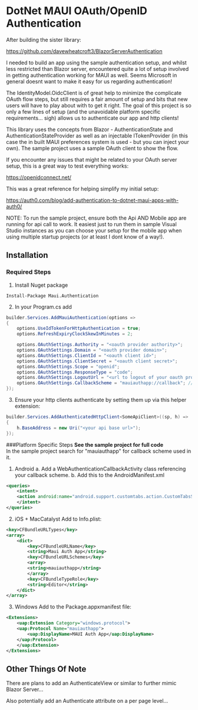 # DotNet MAUI OAuth/OpenID Authentication
After building the sister library:

https://github.com/davewheatcroft3/BlazorServerAuthentication

I needed to build an app using the sample authentication setup, and whilst less restricted than Blazor server, encountered quite a lot of setup involved in getting authentication working for MAUI as well.
Seems Microsoft in general doesnt want to make it easy for us regarding authentication!

The IdentityModel.OidcClient is of great help to minimize the complicate OAuth flow steps, but still requires a fair amount of setup and bits that new users will have to play about with to get it right. The goal of this project is so only a few lines of setup (and the unavoidable platform specific requirements... sigh) allows us to authenticate our app and http clients!

This library uses the concepts from Blazor - AuthenticationState and AuthenticationStateProvider as well as an injectable ITokenProvider (in this case the in built MAUI preferences system is used - but you can inject your own). The sample project uses a sample OAuth client to show the flow.

If you encounter any issues that might be related to your OAuth server setup, this is a great way to test everything works:

https://openidconnect.net/

This was a great reference for helping simplify my initial setup:

https://auth0.com/blog/add-authentication-to-dotnet-maui-apps-with-auth0/

NOTE: To run the sample project, ensure both the Api AND Mobile app are running for api call to work. It easiest just to run them in sample Visual Studio instances as you can choose your setup for the mobile app when using multiple startup projects (or at least I dont know of a way!).

## Installation

### Required Steps
1. Install Nuget package
```
Install-Package Maui.Authentication
```

2. In your Program.cs add
```cs
builder.Services.AddMauiAuthentication(options =>
{
    options.UseIdTokenForHttpAuthentication = true;
    options.RefreshExpiryClockSkewInMinutes = 2;

    options.OAuthSettings.Authority = "<oauth provider authority>";
    options.OAuthSettings.Domain = "<oauth provider domain>";
    options.OAuthSettings.ClientId = "<oauth client id>";
    options.OAuthSettings.ClientSecret = "<oauth client secret>";
    options.OAuthSettings.Scope = "openid";
    options.OAuthSettings.ResponseType = "code";
    options.OAuthSettings.LogoutUrl = "<url to logout of your oauth provider>";
    options.OAuthSettings.CallbackScheme = "mauiauthapp://callback"; // Your callback uri for your app
});
```

3. Ensure your http clients authenticate by setting them up via this helper extension:
```cs
builder.Services.AddAuthenticatedHttpClient<SomeApiClient>((sp, h) =>
{
    h.BaseAddress = new Uri("<your api base url>");
});
```

###Platform Specific Steps
**See the sample project for full code**<br/>
In the sample project search for "mauiauthapp" for callback scheme used in it.<br/>

1. Android
a. Add a WebAuthenticationCallbackActivity class referencing your callback scheme.
b. Add this to the AndroidManifest.xml
```xml
<queries>
    <intent>
    <action android:name="android.support.customtabs.action.CustomTabsService" />
    </intent>
</queries>
```

2. iOS + MacCatalyst
Add to Info.plist:
```xml
<key>CFBundleURLTypes</key>
<array>
    <dict>
        <key>CFBundleURLName</key>
        <string>Maui Auth App</string>
        <key>CFBundleURLSchemes</key>
        <array>
        <string>mauiauthapp</string>
        </array>
        <key>CFBundleTypeRole</key>
        <string>Editor</string>
    </dict>
</array>
```

3. Windows
Add to the Package.appxmanifest file:
```xml
<Extensions>
    <uap:Extension Category="windows.protocol">
    <uap:Protocol Name="mauiauthapp">
        <uap:DisplayName>MAUI Auth App</uap:DisplayName>
    </uap:Protocol>
    </uap:Extension>
</Extensions>
```

## Other Things Of Note
There are plans to add an AuthenticateView or similar to further mimic Blazor Server...

Also potentially add an Authenticate attribute on a per page level...

